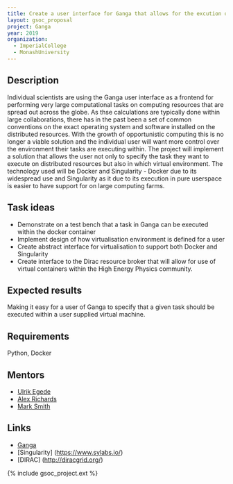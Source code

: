 ```yaml
---
title: Create a user interface for Ganga that allows for the excution of tasks inside user specified virtual machines.
layout: gsoc_proposal
project: Ganga
year: 2019
organization:
  - ImperialCollege
  - MonashUniversity
---
```


## Description
Individual scientists are using the Ganga user interface as a frontend for performing very large computational tasks on computing resources that are spread out across the globe. As thse calculations are typically done within large collaborations, there has in the past been a set of common conventions on the exact operating system and software installed on the distributed resources. With the growth of opportunistic computing this is no longer a viable solution and the individual user will want more control over the environment their tasks are executing within. The project will implement a solution that allows the user not only to specify the task they want to execute on distributed resources but also in which virtual environment. The technology used will be Docker and Singularity - Docker due to its widespread use and Singularity as it due to its execution in pure userspace is easier to have support for on large computing farms.

## Task ideas
 * Demonstrate on a test bench that a task in Ganga can be executed within the docker container
 * Implement design of how virtualisation environment is defined for a user
 * Create abstract interface for virtualisation to support both Docker and Singularity
 * Create interface to the Dirac resource broker that will allow for use of virtual containers within the High Energy Physics community.

## Expected results
Making it easy for a user of Ganga to specify that a given task should be executed within a user supplied virtual machine.

## Requirements
Python, Docker

## Mentors 
  * [Ulrik Egede](mailto:ulrik.egede@monash.edu)
  * [Alex Richards](mailto:a.richards@imperial.ac.uk)
  * [Mark Smith](mailto:mark.smith1@imperial.ac.uk)

## Links
  * [Ganga](https://github.com/ganga-devs/ganga)
  * [Singularity] (https://www.sylabs.io/)
  * [DIRAC] (http://diracgrid.org/)
  

{% include gsoc_project.ext %}
